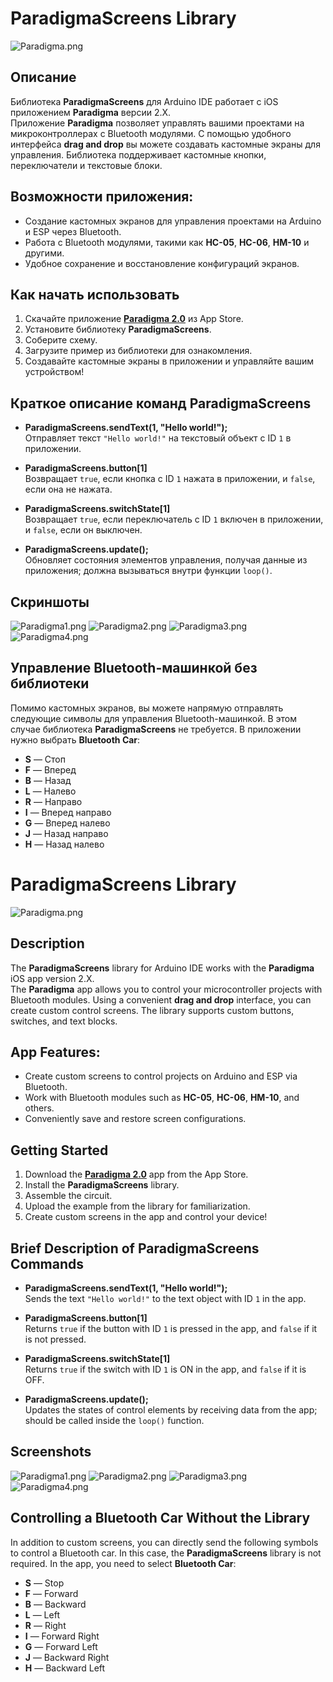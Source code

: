 # ParadigmaScreens Library

![Paradigma.png](https://downloader.disk.yandex.ru/preview/9fe80dd6ae07d6a104dc0cd39d2da5b8c0220a81c0f0e2930b5e4d23a11588b9/66f4f249/_go3wrCMbx02LpdrL3YywtrxYBlDDCYeFQLRFGlLY9EPd-RBLJGpo9Vt0y3RvrQaQvLJ3nPG7pPyF7vVIt_-bQ%3D%3D?uid=0&filename=68747470733a2f2f73322e726164696b616c2e636c6f75642f323032342f30392f32342f5549415050362e706e67.png&disposition=inline&hash=&limit=0&content_type=image%2Fpng&owner_uid=0&tknv=v2&size=2048x2048&size=2048x2048)

## Описание

Библиотека **ParadigmaScreens** для Arduino IDE работает с iOS приложением **Paradigma** версии 2.X.  
Приложение **Paradigma** позволяет управлять вашими проектами на микроконтроллерах с Bluetooth модулями. С помощью удобного интерфейса **drag and drop** вы можете создавать кастомные экраны для управления. Библиотека поддерживает кастомные кнопки, переключатели и текстовые блоки.

## Возможности приложения:

- Создание кастомных экранов для управления проектами на Arduino и ESP через Bluetooth.
- Работа с Bluetooth модулями, такими как **HC-05**, **HC-06**, **HM-10** и другими.
- Удобное сохранение и восстановление конфигураций экранов.

## Как начать использовать

1. Скачайте приложение [**Paradigma 2.0**](https://apps.apple.com/ru/app/paradigma/id6503053235) из App Store.
2. Установите библиотеку **ParadigmaScreens**.
3. Соберите схему.
4. Загрузите пример из библиотеки для ознакомления.
5. Создавайте кастомные экраны в приложении и управляйте вашим устройством!

## Краткое описание команд ParadigmaScreens

- **ParadigmaScreens.sendText(1, "Hello world!");**  
  Отправляет текст `"Hello world!"` на текстовый объект с ID `1` в приложении.

- **ParadigmaScreens.button[1]**  
  Возвращает `true`, если кнопка с ID `1` нажата в приложении, и `false`, если она не нажата.

- **ParadigmaScreens.switchState[1]**  
  Возвращает `true`, если переключатель с ID `1` включен в приложении, и `false`, если он выключен.

- **ParadigmaScreens.update();**  
  Обновляет состояния элементов управления, получая данные из приложения; должна вызываться внутри функции `loop()`.

## Скриншоты

![Paradigma1.png](https://downloader.disk.yandex.ru/preview/cf7045e169adb8c7ad284fb69277bd4891b59cb5d60de3a55230b99eb69a12d2/66f8ac26/_go3wrCMbx02LpdrL3YywkSExELG3Wu88Xk_1E2GEU_770zTZmAHeUq4nYdVei1wPYi7n_Fk8ZQarNGjiDsRTA%3D%3D?uid=0&filename=Снимок%20экрана%202024-09-29%20в%2000.17.40.png&disposition=inline&hash=&limit=0&content_type=image%2Fpng&owner_uid=0&tknv=v2&size=2048x2048)
![Paradigma2.png](https://downloader.disk.yandex.ru/preview/939f16ac9d04a4fd0e049a17528ac9f4c6a06dfa37c339c9609529ce96ee86c1/66f8ac5a/1OPEZeisMn3fsOHhsyDnESziVQZrOxMSUDzjRiwYgLjUwKFMJmpyNW_yUg8jufZmoNgrZzESkFgD27j5AweCTA%3D%3D?uid=0&filename=Снимок%20экрана%202024-09-29%20в%2000.18.03.png&disposition=inline&hash=&limit=0&content_type=image%2Fpng&owner_uid=0&tknv=v2&size=2048x2048)
![Paradigma3.png](https://downloader.disk.yandex.ru/preview/9d558d8390a3d7a2fdeec5e211e88f3fdb8cbced3688208726015a873bfabf37/66f8ac7d/OS-bpSyN7QRTFglZ9F3K-4-ydvtEuyDO5IJAmwJ1e2HlzlsFef8obz4JrNYzJ52JEj6mywcCfTIynZIzE8wY8g%3D%3D?uid=0&filename=Снимок%20экрана%202024-09-29%20в%2000.18.21.png&disposition=inline&hash=&limit=0&content_type=image%2Fpng&owner_uid=0&tknv=v2&size=2048x2048)
![Paradigma4.png](https://downloader.disk.yandex.ru/preview/df03f0740a45104273288ec3b07c0950f6962887bf5d0f0fc4ce41acf81202ef/66f8acbf/rUSXHz5oaxFK-RxeoVqwS4NMIj4iTDqSsFCS57E6xTcVmOztXDHrhCi7mb9vqfiTCtghXR7hn-NXN22iyAGB2g%3D%3D?uid=0&filename=Снимок%20экрана%202024-09-29%20в%2000.18.27.png&disposition=inline&hash=&limit=0&content_type=image%2Fpng&owner_uid=0&tknv=v2&size=2048x2048)

## Управление Bluetooth-машинкой без библиотеки

Помимо кастомных экранов, вы можете напрямую отправлять следующие символы для управления Bluetooth-машинкой. В этом случае библиотека **ParadigmaScreens** не требуется. В приложении нужно выбрать **Bluetooth Car**:

- **S** — Стоп
- **F** — Вперед
- **B** — Назад
- **L** — Налево
- **R** — Направо
- **I** — Вперед направо
- **G** — Вперед налево
- **J** — Назад направо
- **H** — Назад налево

# ParadigmaScreens Library

![Paradigma.png](https://downloader.disk.yandex.ru/preview/9fe80dd6ae07d6a104dc0cd39d2da5b8c0220a81c0f0e2930b5e4d23a11588b9/66f4f249/_go3wrCMbx02LpdrL3YywtrxYBlDDCYeFQLRFGlLY9EPd-RBLJGpo9Vt0y3RvrQaQvLJ3nPG7pPyF7vVIt_-bQ%3D%3D?uid=0&filename=68747470733a2f2f73322e726164696b616c2e636c6f75642f323032342f30392f32342f5549415050362e706e67.png&disposition=inline&hash=&limit=0&content_type=image%2Fpng&owner_uid=0&tknv=v2&size=2048x2048&size=2048x2048)

## Description

The **ParadigmaScreens** library for Arduino IDE works with the **Paradigma** iOS app version 2.X.  
The **Paradigma** app allows you to control your microcontroller projects with Bluetooth modules. Using a convenient **drag and drop** interface, you can create custom control screens. The library supports custom buttons, switches, and text blocks.

## App Features:

- Create custom screens to control projects on Arduino and ESP via Bluetooth.
- Work with Bluetooth modules such as **HC-05**, **HC-06**, **HM-10**, and others.
- Conveniently save and restore screen configurations.

## Getting Started

1. Download the [**Paradigma 2.0**](https://apps.apple.com/ru/app/paradigma/id6503053235) app from the App Store.
2. Install the **ParadigmaScreens** library.
3. Assemble the circuit.
4. Upload the example from the library for familiarization.
5. Create custom screens in the app and control your device!

## Brief Description of ParadigmaScreens Commands

- **ParadigmaScreens.sendText(1, "Hello world!");**  
  Sends the text `"Hello world!"` to the text object with ID `1` in the app.

- **ParadigmaScreens.button[1]**  
  Returns `true` if the button with ID `1` is pressed in the app, and `false` if it is not pressed.

- **ParadigmaScreens.switchState[1]**  
  Returns `true` if the switch with ID `1` is ON in the app, and `false` if it is OFF.

- **ParadigmaScreens.update();**  
  Updates the states of control elements by receiving data from the app; should be called inside the `loop()` function.

## Screenshots

![Paradigma1.png](https://downloader.disk.yandex.ru/preview/cf7045e169adb8c7ad284fb69277bd4891b59cb5d60de3a55230b99eb69a12d2/66f8ac26/_go3wrCMbx02LpdrL3YywkSExELG3Wu88Xk_1E2GEU_770zTZmAHeUq4nYdVei1wPYi7n_Fk8ZQarNGjiDsRTA%3D%3D?uid=0&filename=Снимок%20экрана%202024-09-29%20в%2000.17.40.png&disposition=inline&hash=&limit=0&content_type=image%2Fpng&owner_uid=0&tknv=v2&size=2048x2048)
![Paradigma2.png](https://downloader.disk.yandex.ru/preview/939f16ac9d04a4fd0e049a17528ac9f4c6a06dfa37c339c9609529ce96ee86c1/66f8ac5a/1OPEZeisMn3fsOHhsyDnESziVQZrOxMSUDzjRiwYgLjUwKFMJmpyNW_yUg8jufZmoNgrZzESkFgD27j5AweCTA%3D%3D?uid=0&filename=Снимок%20экрана%202024-09-29%20в%2000.18.03.png&disposition=inline&hash=&limit=0&content_type=image%2Fpng&owner_uid=0&tknv=v2&size=2048x2048)
![Paradigma3.png](https://downloader.disk.yandex.ru/preview/9d558d8390a3d7a2fdeec5e211e88f3fdb8cbced3688208726015a873bfabf37/66f8ac7d/OS-bpSyN7QRTFglZ9F3K-4-ydvtEuyDO5IJAmwJ1e2HlzlsFef8obz4JrNYzJ52JEj6mywcCfTIynZIzE8wY8g%3D%3D?uid=0&filename=Снимок%20экрана%202024-09-29%20в%2000.18.21.png&disposition=inline&hash=&limit=0&content_type=image%2Fpng&owner_uid=0&tknv=v2&size=2048x2048)
![Paradigma4.png](https://downloader.disk.yandex.ru/preview/df03f0740a45104273288ec3b07c0950f6962887bf5d0f0fc4ce41acf81202ef/66f8acbf/rUSXHz5oaxFK-RxeoVqwS4NMIj4iTDqSsFCS57E6xTcVmOztXDHrhCi7mb9vqfiTCtghXR7hn-NXN22iyAGB2g%3D%3D?uid=0&filename=Снимок%20экрана%202024-09-29%20в%2000.18.27.png&disposition=inline&hash=&limit=0&content_type=image%2Fpng&owner_uid=0&tknv=v2&size=2048x2048)

## Controlling a Bluetooth Car Without the Library

In addition to custom screens, you can directly send the following symbols to control a Bluetooth car. In this case, the **ParadigmaScreens** library is not required. In the app, you need to select **Bluetooth Car**:

- **S** — Stop
- **F** — Forward
- **B** — Backward
- **L** — Left
- **R** — Right
- **I** — Forward Right
- **G** — Forward Left
- **J** — Backward Right
- **H** — Backward Left

